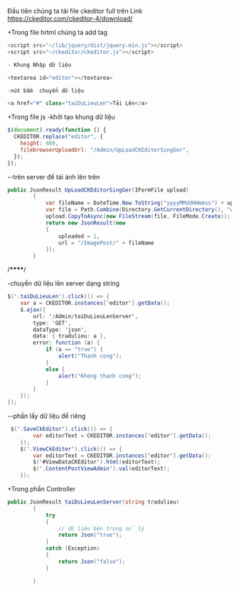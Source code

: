 Đầu tiên chúng ta tải file ckeditor full trên Link https://ckeditor.com/ckeditor-4/download/

+Trong file hrtml chúng ta add tag

```js
<script src="~/lib/jquery/dist/jquery.min.js"></script>
<script src="~/ckeditor/ckeditor.js"></script>

- Khung Nhập dữ liệu

<textarea id="editor"></textarea>

-nút bấm  chuyển dữ liệu

<a href="#" class="taiDuLieuLen">Tải Lên</a>
```

+Trong file js
-khởi tạo khung dữ liệu

```js
$(document).ready(function () {
  CKEDITOR.replace("editor", {
    height: 400,
    filebrowserUploadUrl: "/Admin/UpLoadCKEditorSingGer",
  });
});
```

--trên server để tải ảnh lên trên

```c#
public JsonResult UpLoadCKEditorSingGer(IFormFile upload)
        {
            var fileName = DateTime.Now.ToString("yyyyMMddHHmmss") + upload.FileName;
            var file = Path.Combine(Directory.GetCurrentDirectory(), "wwwroot/ImagePost", fileName);
            upload.CopyToAsync(new FileStream(file, FileMode.Create));
            return new JsonResult(new
            {
                uploaded = 1,
                url = "/ImagePost/" + fileName
            });
        }
```

/************************************************\*\*\*\*************************************************/

-chuyển dữ liệu lên server dạng string

```c#
$('.taiDuLieuLen').click(() => {
    var a = CKEDITOR.instances['editor'].getData();
    $.ajax({
        url: '/Admin/taiDuLieuLenServer',
        type: 'GET',
        dataType: 'json',
        data: { tradulieu: a },
        error: function (a) {
            if (a == "true") {
                alert("Thanh cong");
            }
            else {
                alert("Khong thanh cong");
            }
        }
    });
});
```

--phần lấy dữ liệu để riêng

```c#
 $('.SaveCkEditor').click(() => {
        var editorText = CKEDITOR.instances['editor'].getData();
    });
    $('.ViewCkEditor').click(() => {
        var editorText = CKEDITOR.instances['editor'].getData();
        $('#ViewDataCKEditor').html(editorText);
        $('.ContentPostViewAdmin').val(editorText);
    });
```

+Trong phần Controller

```c#
public JsonResult taiDuLieuLenServer(string tradulieu)
        {
            try
            {
                // dữ liệu bên trong sử lý
                return Json("true");
            }
            catch (Exception)
            {
                return Json("false");
            }

        }
```
